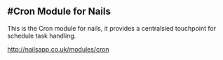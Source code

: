 #Cron Module for Nails
---
This is the Cron module for nails, it provides a centralsied touchpoint for schedule task handling.


http://nailsapp.co.uk/modules/cron